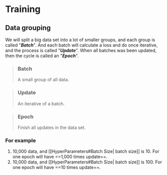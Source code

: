# Training

## Data grouping

We will split a big data set into a lot of smaller groups, and each group is called "***Batch***". And each batch will calculate a loss and do once iterative, and the process is called "***Update***". When all batches was been updated, then the cycle is called an "***Epoch***".

> ### Batch
> A small group of all data.

> ### Update
> An iterative of a batch.

> ### Epoch
> Finish all updates in the data set.

### For example
1. 10,000 data, and [[HyperParameters#Batch Size| batch size]] is 10.
	For one epoch will have ==1,000 times update==.
2. 10,000 data, and [[HyperParameters#Batch Size| batch size]] is 100.
	For one epoch will have ==10 times update==.
